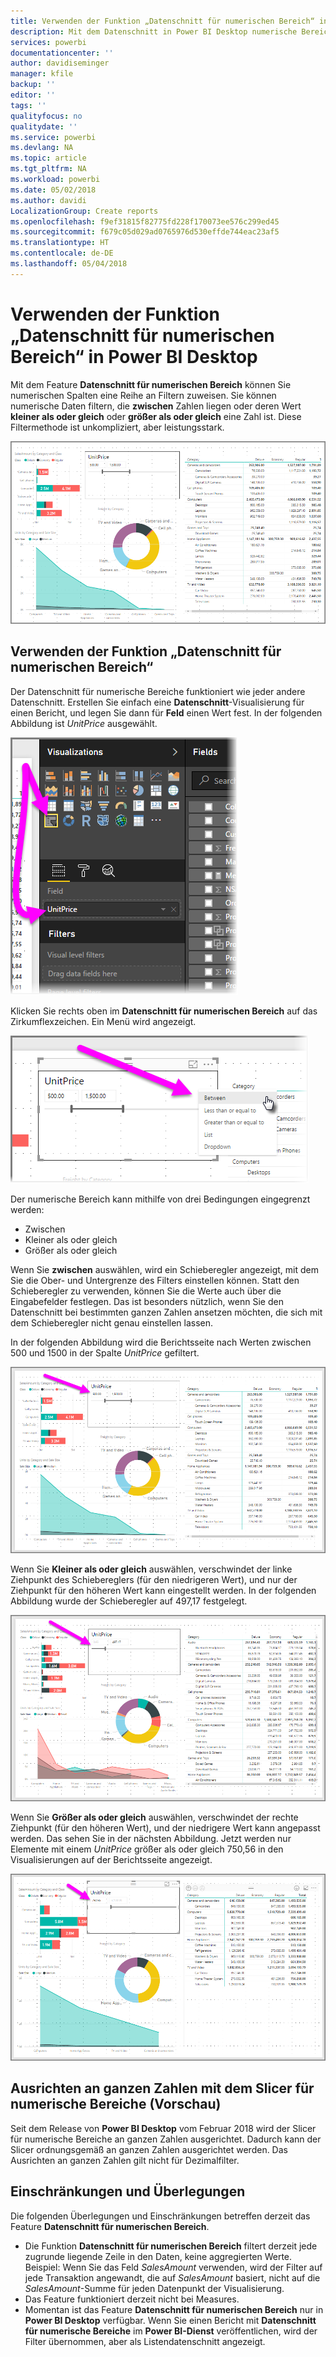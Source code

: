 ```yaml
---
title: Verwenden der Funktion „Datenschnitt für numerischen Bereich“ in Power BI Desktop
description: Mit dem Datenschnitt in Power BI Desktop numerische Bereiche eingrenzen
services: powerbi
documentationcenter: ''
author: davidiseminger
manager: kfile
backup: ''
editor: ''
tags: ''
qualityfocus: no
qualitydate: ''
ms.service: powerbi
ms.devlang: NA
ms.topic: article
ms.tgt_pltfrm: NA
ms.workload: powerbi
ms.date: 05/02/2018
ms.author: davidi
LocalizationGroup: Create reports
ms.openlocfilehash: f9ef31815f82775fd228f170073ee576c299ed45
ms.sourcegitcommit: f679c05d029ad0765976d530effde744eac23af5
ms.translationtype: HT
ms.contentlocale: de-DE
ms.lasthandoff: 05/04/2018
---
```

# <a name="use-the-numeric-range-slicer-in-power-bi-desktop"></a>Verwenden der Funktion „Datenschnitt für numerischen Bereich“ in Power BI Desktop
Mit dem Feature **Datenschnitt für numerischen Bereich** können Sie numerischen Spalten eine Reihe an Filtern zuweisen. Sie können numerische Daten filtern, die **zwischen** Zahlen liegen oder deren Wert **kleiner als oder gleich** oder **größer als oder gleich** eine Zahl ist. Diese Filtermethode ist unkompliziert, aber leistungsstark.

![](media/desktop-slicer-numeric-range/slicer-numeric-range_2.png)

## <a name="using-the-numeric-range-slicer"></a>Verwenden der Funktion „Datenschnitt für numerischen Bereich“
Der Datenschnitt für numerische Bereiche funktioniert wie jeder andere Datenschnitt. Erstellen Sie einfach eine **Datenschnitt**-Visualisierung für einen Bericht, und legen Sie dann für **Feld** einen Wert fest. In der folgenden Abbildung ist *UnitPrice* ausgewählt.

![](media/desktop-slicer-numeric-range/slicer-numeric-range_3.png)

Klicken Sie rechts oben im **Datenschnitt für numerischen Bereich** auf das Zirkumflexzeichen. Ein Menü wird angezeigt.

![](media/desktop-slicer-numeric-range/slicer-numeric-range_4.png)

Der numerische Bereich kann mithilfe von drei Bedingungen eingegrenzt werden:

* Zwischen
* Kleiner als oder gleich
* Größer als oder gleich

Wenn Sie **zwischen** auswählen, wird ein Schieberegler angezeigt, mit dem Sie die Ober- und Untergrenze des Filters einstellen können. Statt den Schieberegler zu verwenden, können Sie die Werte auch über die Eingabefelder festlegen. Das ist besonders nützlich, wenn Sie den Datenschnitt bei bestimmten ganzen Zahlen ansetzen möchten, die sich mit dem Schieberegler nicht genau einstellen lassen.

In der folgenden Abbildung wird die Berichtsseite nach Werten zwischen 500 und 1500 in der Spalte *UnitPrice* gefiltert.

![](media/desktop-slicer-numeric-range/slicer-numeric-range_5.png)

Wenn Sie **Kleiner als oder gleich** auswählen, verschwindet der linke Ziehpunkt des Schiebereglers (für den niedrigeren Wert), und nur der Ziehpunkt für den höheren Wert kann eingestellt werden. In der folgenden Abbildung wurde der Schieberegler auf 497,17 festgelegt.

![](media/desktop-slicer-numeric-range/slicer-numeric-range_6.png)

Wenn Sie **Größer als oder gleich** auswählen, verschwindet der rechte Ziehpunkt (für den höheren Wert), und der niedrigere Wert kann angepasst werden. Das sehen Sie in der nächsten Abbildung. Jetzt werden nur Elemente mit einem *UnitPrice* größer als oder gleich 750,56 in den Visualisierungen auf der Berichtsseite angezeigt.

![](media/desktop-slicer-numeric-range/slicer-numeric-range_7.png)

## <a name="snap-to-whole-numbers-with-the-numeric-range-slicer-preview"></a>Ausrichten an ganzen Zahlen mit dem Slicer für numerische Bereiche (Vorschau)

Seit dem Release von **Power BI Desktop** vom Februar 2018 wird der Slicer für numerische Bereiche an ganzen Zahlen ausgerichtet. Dadurch kann der Slicer ordnungsgemäß an ganzen Zahlen ausgerichtet werden. Das Ausrichten an ganzen Zahlen gilt nicht für Dezimalfilter.


## <a name="limitations-and-considerations"></a>Einschränkungen und Überlegungen
Die folgenden Überlegungen und Einschränkungen betreffen derzeit das Feature **Datenschnitt für numerischen Bereich**.

* Die Funktion **Datenschnitt für numerischen Bereich** filtert derzeit jede zugrunde liegende Zeile in den Daten, keine aggregierten Werte. Beispiel: Wenn Sie das Feld *SalesAmount* verwenden, wird der Filter auf jede Transaktion angewandt, die auf *SalesAmount* basiert, nicht auf die *SalesAmount*-Summe für jeden Datenpunkt der Visualisierung.
* Das Feature funktioniert derzeit nicht bei Measures.
* Momentan ist das Feature **Datenschnitt für numerischen Bereich** nur in **Power BI Desktop** verfügbar. Wenn Sie einen Bericht mit **Datenschnitt für numerische Bereiche** im **Power BI-Dienst** veröffentlichen, wird der Filter übernommen, aber als Listendatenschnitt angezeigt.


